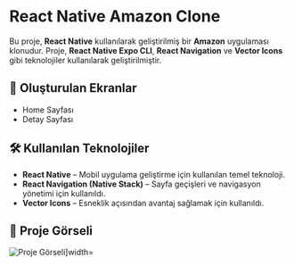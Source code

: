 <h1>React Native Amazon Clone</h1>

<p>Bu proje, <strong>React Native</strong> kullanılarak geliştirilmiş bir <strong>Amazon</strong> uygulaması klonudur. Proje, <strong>React Native Expo CLI</strong>, <strong>React Navigation</strong> ve <strong>Vector Icons</strong> gibi teknolojiler kullanılarak geliştirilmiştir.</p>

<h2>📱 Oluşturulan Ekranlar</h2>
<ul>
  <li>Home Sayfası</li>
  <li>Detay Sayfası</li>
</ul>

<h2>🛠 Kullanılan Teknolojiler</h2>
<ul>
  <li><strong>React Native</strong> – Mobil uygulama geliştirme için kullanılan temel teknoloji.</li>
  <li><strong>React Navigation (Native Stack)</strong> – Sayfa geçişleri ve navigasyon yönetimi için kullanıldı.</li>
  <li><strong>Vector Icons</strong> – Esneklik açısından avantaj sağlamak için kullanıldı.</li>
</ul>

<h2>🎨 Proje Görseli</h2>
<img src="(https://github.com/ibrahimcelik1804/AmazonClone/blob/main/src/assets/gorsel%C3%8F.gif))" alt="Proje Görseli]width="600"/>
